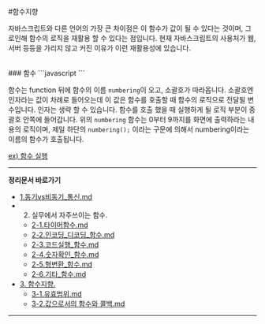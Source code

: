 #함수지향 

자바스크립트와 다른 언어의 가장 큰 차이점은 이 함수가 값이 될 수 있다는 것이며, 그로인해 함수의 로직을 재활용 할 수 있다는 점입니다. 
현재 자바스크립트의 사용처가 웹, 서버 등등을 가리지 않고 커진 이유가 이런 재활용성에 있습니다.    

<br>
### 함수 
```javascript
<script>
	function numbering(){
	    i = 0;
	    while(i < 10){
	        document.write(i);
	        i += 1;
	    }   
	}
	numbering();
</script>
```

함수는 function 뒤에 함수의 이름 `numbering`이 오고, 소괄호가 따라옵니다. 소괄호엔 인자라는 값이 차례로 들어오는데 이 값은 함수를 호출할 때 함수의 로직으로 전달될 변수입니다. 인자는 생략 할 수 있습니다. 함수를 호출 했을 때 실행하게 될 로직 부분이 중괄호 안쪽에 들어갑니다.
위의 `numbering` 함수는 0부터 9까지를 화면에 출력하라는 내용의 로직이며, 제일 하단의 `numbering();` 이라는 구문에 의해서 numbering이라는 이름의 함수가 호출됩니다.    

[ex) 함수 실행](http://codepen.io/JaYoungKim/pen/RrrQrE?editors=001)   

----

**정리문서 바로가기**

* [1.동기vs비동기_통신.md](https://github.com/demun/FrontEndStudy/blob/master/document/Javascript/docs/1.%EB%8F%99%EA%B8%B0vs%EB%B9%84%EB%8F%99%EA%B8%B0_%ED%86%B5%EC%8B%A0.md)
* 2. 실무에서 자주쓰이는 함수.
	- [2-1.타이머함수.md](https://github.com/demun/FrontEndStudy/blob/master/document/Javascript/docs/2-1.%ED%83%80%EC%9D%B4%EB%A8%B8%ED%95%A8%EC%88%98.md)
	- [2-2.인코딩_디코딩_함수.md](https://github.com/demun/FrontEndStudy/blob/master/document/Javascript/docs/2-2.%EC%9D%B8%EC%BD%94%EB%94%A9_%EB%94%94%EC%BD%94%EB%94%A9_%ED%95%A8%EC%88%98.md)
	- [2-3.코드실행_함수.md](https://github.com/demun/FrontEndStudy/blob/master/document/Javascript/docs/2-3.%EC%BD%94%EB%93%9C%EC%8B%A4%ED%96%89_%ED%95%A8%EC%88%98.md)
	- [2-4.숫자확인_함수.md](https://github.com/demun/FrontEndStudy/blob/master/document/Javascript/docs/2-4.%EC%88%AB%EC%9E%90%ED%99%95%EC%9D%B8_%ED%95%A8%EC%88%98.md)
	- [2-5.형변환_함수.md](https://github.com/demun/FrontEndStudy/blob/master/document/Javascript/docs/2-5.%ED%98%95%EB%B3%80%ED%99%98_%ED%95%A8%EC%88%98.md)
	- [2-6.기타_함수.md](https://github.com/demun/FrontEndStudy/blob/master/document/Javascript/docs/2-6.%EA%B8%B0%ED%83%80_%ED%95%A8%EC%88%98.md)  
* [3. 함수지향.](https://github.com/demun/FrontEndStudy/blob/master/document/Javascript/docs/3-0.%ED%95%A8%EC%88%98%EC%A7%80%ED%96%A5.md)
	- [3-1.유효범위.md](https://github.com/demun/FrontEndStudy/blob/master/document/Javascript/docs/3.%EC%9C%A0%ED%9A%A8%EB%B2%94%EC%9C%84.md)  
	- [3-2.값으로서의 함수와 콜백.md](https://github.com/demun/FrontEndStudy/blob/master/document/Javascript/docs/3.%EC%9C%A0%ED%9A%A8%EB%B2%94%EC%9C%84.md) 
	
----